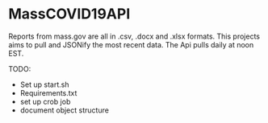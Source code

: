 # MassCOVID19API
Reports from mass.gov are all in .csv, .docx and .xlsx formats. This projects aims to pull and JSONify the most recent data.
The Api pulls daily at noon EST. 


TODO:

* Set up start.sh
* Requirements.txt
* set up crob job
* document object structure
